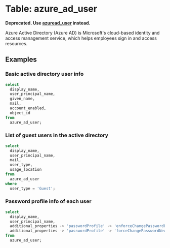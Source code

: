 # Table: azure_ad_user

**Deprecated. Use [azuread_user](https://hub.steampipe.io/plugins/turbot/azuread/tables/azuread_user) instead.**

Azure Active Directory (Azure AD) is Microsoft's cloud-based identity and access management service, which helps employees sign in and access resources.

## Examples

### Basic active directory user info

```sql
select
  display_name,
  user_principal_name,
  given_name,
  mail,
  account_enabled,
  object_id
from
  azure_ad_user;
```


### List of guest users in the active directory

```sql
select
  display_name,
  user_principal_name,
  mail,
  user_type,
  usage_location
from
  azure_ad_user
where
  user_type = 'Guest';
```


### Password profile info of each user

```sql
select
  display_name,
  user_principal_name,
  additional_properties -> 'passwordProfile' -> 'enforceChangePasswordPolicy' as enforce_change_password_policy,
  additional_properties -> 'passwordProfile' -> 'forceChangePasswordNextLogin' as change_password_next_login
from
  azure_ad_user;
```

